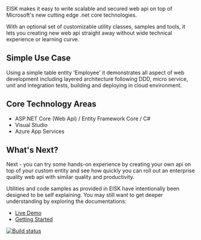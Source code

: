 EISK makes it easy to write scalable and secured web api on top of Microsoft's new cutting edge .net core technologies. 

With an optional set of customizable utility classes, samples and tools, it lets you creating new web api straight away without wide technical experience or learning curve.

## Simple Use Case

Using a simple table entity 'Employee' it demonstrates all aspect of web development including layered architecture following DDD, micro service, unit and integration tests, building and deploying in cloud environment. 

## Core Technology Areas

* ASP.NET Core (Web Api) / Entity Framework Core / C# 
* Visual Studio 
* Azure App Services 

## What's Next?

Next - you can try some hands-on experience by creating your own api on top of your custom entity and see how quickly you can roll out an enterprise quality web api with similar quality and productivity. 

Utilities and code samples as provided in EISK have intentionally been designed to be self explaining. You may still want to get deeper understanding by exploring the documentations:

* [Live Demo](https://eiskwebapi.azurewebsites.net)
* [Getting Started](https://eisk.github.io/eisk.webapi/docs/get-started/index.html)

[![Build status](https://dev.azure.com/EiskOps/Eisk/_apis/build/status/Eisk-WebApi-TemplatePack-CI)](https://dev.azure.com/EiskOps/Eisk/_build/latest?definitionId=3) 


